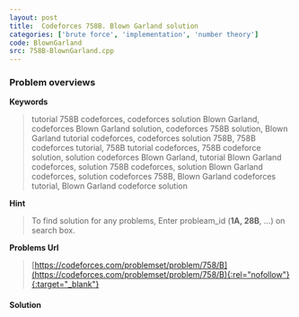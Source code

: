 ```yaml
---
layout: post
title:  Codeforces 758B. Blown Garland solution
categories: ['brute force', 'implementation', 'number theory']
code: BlownGarland
src: 758B-BlownGarland.cpp
---
```

### **Problem overviews**

**Keywords**
> tutorial 758B codeforces, codeforces solution Blown Garland, codeforces Blown Garland solution, codeforces 758B solution, Blown Garland tutorial codeforces, codeforces solution 758B, 758B codeforces tutorial, 758B tutorial codeforces, 758B codeforce solution, solution codeforces Blown Garland, tutorial Blown Garland codeforces, solution 758B codeforces, solution Blown Garland codeforces, solution codeforces 758B, Blown Garland codeforces tutorial, Blown Garland codeforce solution

**Hint**
> To find solution for any problems, Enter probleam_id (**1A, 28B**, ...) on search box. 

**Problems Url**
> [https://codeforces.com/problemset/problem/758/B](https://codeforces.com/problemset/problem/758/B){:rel="nofollow"}{:target="_blank"}

#### **Solution**



